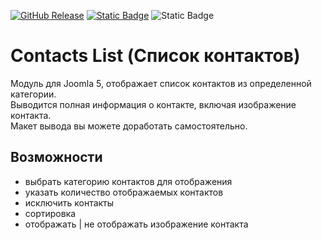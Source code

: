 [![GitHub Release](https://img.shields.io/github/v/release/mediafoks/mod_contacts_list?display_name=release&style=flat-square&color=blue)](https://github.com/mediafoks/mod_contacts_list/releases)
[![Static Badge](https://img.shields.io/badge/Joomla-5-orange?style=flat-square&logo=joomla&logoColor=white)](https://github.com/joomla/joomla-cms) ![Static Badge](https://img.shields.io/badge/type-module-yellow?style=flat-square)

# Contacts List \(Список контактов\)

Модуль для Joomla 5, отображает список контактов из определенной категории.\
Выводится полная информация о контакте, включая изображение контакта.\
Макет вывода вы можете доработать самостоятельно.

## Возможности

-   выбрать категорию контактов для отображения
-   указать количество отображаемых контактов
-   исключить контакты
-   сортировка
-   отображать | не отображать изображение контакта

